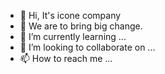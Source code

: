 - 👋 Hi, It's icone company
- 🌱 We are to bring big change.
- 👀 I’m currently learning ...
- 💞️ I’m looking to collaborate on ...
- 📫 How to reach me ...

<!---
icone9/icone9 is a ✨ special ✨ repository because its `README.md` (this file) appears on your GitHub profile.
You can click the Preview link to take a look at your changes.
--->
